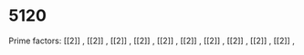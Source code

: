 # 5120

Prime factors: [[2]] , [[2]] , [[2]] , [[2]] , [[2]] , [[2]] , [[2]] , [[2]] , [[2]] , [[2]] , 